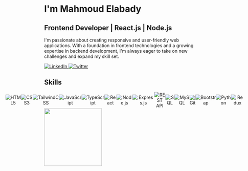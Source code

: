 
#  I'm Mahmoud Elabady

##  Frontend Developer | React.js | Node.js
<p>
I'm passionate about creating responsive and user-friendly web applications. With a  foundation in frontend technologies and a growing expertise in backend development, I'm always eager to take on new challenges and expand my skill set.</p>
 <div align="">
 <a  href="https://www.linkedin.com/in/mahmoud-elabady-272b61239/"> <img  src="https://img.shields.io/badge/-LinkedIn-0A66C2?style=flat-square&logo=linkedin&logoColor=white"  alt="LinkedIn"  /> </a> <a  href="https://x.com/m7moud_elabady"> <img  src="https://img.shields.io/badge/--0A66C2?style=flat-square&logo=x&logoColor=white"  alt="Twitter"  /> </a></div>

## Skills
<div align="center">
  <div style="display: flex;  justify-content: center;align-items:center;">
    <img src="https://img.shields.io/badge/-HTML5-E34F26?style=flat-square&logo=html5&logoColor=white" alt="HTML5" />
    <img src="https://img.shields.io/badge/-CSS3-1572B6?style=flat-square&logo=css3" alt="CSS3" />
    <img src="https://img.shields.io/badge/-TailwindCSS-38B2AC?style=flat-square&logo=tailwind-css&logoColor=white" alt="TailwindCSS" />
    <img src="https://img.shields.io/badge/-JavaScript-F7DF1E?style=flat-square&logo=javascript&logoColor=black" alt="JavaScript" />
    <img src="https://img.shields.io/badge/-TypeScript-007ACC?style=flat-square&logo=typescript&logoColor=white" alt="TypeScript" />
    <img src="https://img.shields.io/badge/-React-61DAFB?style=flat-square&logo=react&logoColor=black" alt="React" />
    <img src="https://img.shields.io/badge/-Node.js-339933?style=flat-square&logo=node.js&logoColor=white" alt="Node.js" />
    <img src="https://img.shields.io/badge/-Express.js-000000?style=flat-square&logo=express&logoColor=white" alt="Express.js" />
    <img src="https://img.shields.io/badge/-REST%20API-FF6C37?style=flat-square&logo=postman&logoColor=white" alt="REST API" />
    <img src="https://img.shields.io/badge/-SQL-4479A1?style=flat-square&logo=mysql&logoColor=white" alt="SQL" />
    <img src="https://img.shields.io/badge/-MySQL-4479A1?style=flat-square&logo=mysql&logoColor=white" alt="MySQL" />
    <img src="https://img.shields.io/badge/-Git-F05032?style=flat-square&logo=git&logoColor=white" alt="Git" />
    <img src="https://img.shields.io/badge/-Bootstrap-7952B3?style=flat-square&logo=bootstrap&logoColor=white" alt="Bootstrap" />
    <img src="https://img.shields.io/badge/-Python-3776AB?style=flat-square&logo=python&logoColor=white" alt="Python" />
    <img src="https://img.shields.io/badge/-Redux-764ABC?style=flat-square&logo=redux&logoColor=white" alt="Redux" />
  </div>
</div>

<img height="180em" src="https://github-readme-stats-sigma-five.vercel.app/api?username=MahmoudEl3bady&theme=dark&background=000000&show_icons=true&hide_border=true&&count_private=true&include_all_commits=true" />
